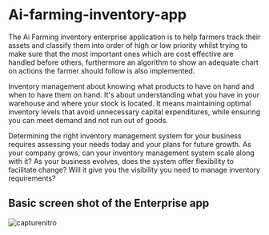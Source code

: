 # Ai-farming-inventory-app
The Ai Farming inventory enterprise application is to help farmers track their assets and classify them into order of high or low priority whilst trying to make sure that the most important ones which are cost effective are handled before others, furthermore an algorithm to show an adequate chart on actions the farmer should follow is also implemented.

Inventory management about knowing what products to have on hand and when to have them on hand. It's about understanding what you have in your warehouse and where your stock is located. It means maintaining optimal inventory levels that avoid unnecessary capital expenditures, while ensuring you can meet demand and not run out of goods.

Determining the right inventory management system for your business requires assessing your needs today and your plans for future growth. As your company grows, can your inventory management system scale along with it? As your business evolves, does the system offer flexibility to facilitate change? Will it give you the visibility you need to manage inventory requirements?

## Basic screen shot of the Enterprise app

![capturenitro](https://user-images.githubusercontent.com/46245794/53302079-bec05a80-385a-11e9-92b2-a588a4938365.PNG)

